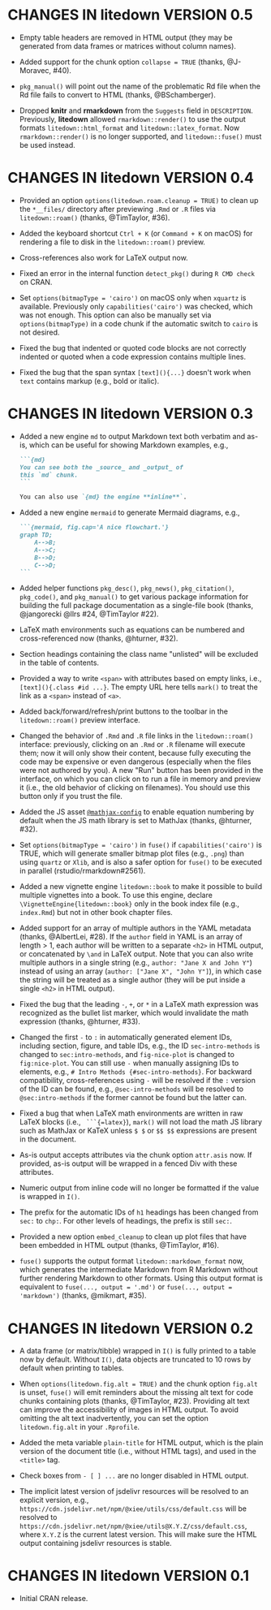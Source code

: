# CHANGES IN litedown VERSION 0.5

- Empty table headers are removed in HTML output (they may be generated from data frames or matrices without column names).

- Added support for the chunk option `collapse = TRUE` (thanks, @J-Moravec, #40).

- `pkg_manual()` will point out the name of the problematic Rd file when the Rd file fails to convert to HTML (thanks, @BSchamberger).

- Dropped **knitr** and **rmarkdown** from the `Suggests` field in `DESCRIPTION`. Previously, **litedown** allowed `rmarkdown::render()` to use the output formats `litedown::html_format` and `litedown::latex_format`. Now `rmarkdown::render()` is no longer supported, and `litedown::fuse()` must be used instead.

# CHANGES IN litedown VERSION 0.4

- Provided an option `options(litedown.roam.cleanup = TRUE)` to clean up the `*__files/` directory after previewing `.Rmd` or `.R` files via `litedown::roam()` (thanks, @TimTaylor, #36).

- Added the keyboard shortcut `Ctrl + K` (or `Command + K` on macOS) for rendering a file to disk in the `litedown::roam()` preview.

- Cross-references also work for LaTeX output now.

- Fixed an error in the internal function `detect_pkg()` during `R CMD check` on CRAN.

- Set `options(bitmapType = 'cairo')` on macOS only when `xquartz` is available. Previously only `capabilities('cairo')` was checked, which was not enough. This option can also be manually set via `options(bitmapType)` in a code chunk if the automatic switch to `cairo` is not desired.

- Fixed the bug that indented or quoted code blocks are not correctly indented or quoted when a code expression contains multiple lines.

- Fixed the bug that the span syntax `[text](){...}` doesn't work when `text` contains markup (e.g., bold or italic).

# CHANGES IN litedown VERSION 0.3

- Added a new engine `md` to output Markdown text both verbatim and as-is, which can be useful for showing Markdown examples, e.g.,

  ````md
  ```{md}
  You can see both the _source_ and _output_ of
  this `md` chunk.
  ```
  
  You can also use `{md} the engine **inline**`.
  ````

- Added a new engine `mermaid` to generate Mermaid diagrams, e.g.,

  ````md
  ```{mermaid, fig.cap='A nice flowchart.'}
  graph TD;
      A-->B;
      A-->C;
      B-->D;
      C-->D;
  ```
  ````

- Added helper functions `pkg_desc()`, `pkg_news()`, `pkg_citation()`, `pkg_code()`, and `pkg_manual()` to get various package information for building the full package documentation as a single-file book (thanks, @jangorecki @llrs #24, @TimTaylor #22).

- LaTeX math environments such as equations can be numbered and cross-referenced now (thanks, @hturner, #32).

- Section headings containing the class name "unlisted" will be excluded in the table of contents.

- Provided a way to write `<span>` with attributes based on empty links, i.e., `[text](){.class #id ...}`. The empty URL here tells `mark()` to treat the link as a `<span>` instead of `<a>`.

- Added back/forward/refresh/print buttons to the toolbar in the `litedown::roam()` preview interface.

- Changed the behavior of `.Rmd` and `.R` file links in the `litedown::roam()` interface: previously, clicking on an `.Rmd` or `.R` filename will execute them; now it will only show their content, because fully executing the code may be expensive or even dangerous (especially when the files were not authored by you). A new "Run" button has been provided in the interface, on which you can click on to run a file in memory and preview it (i.e., the old behavior of clicking on filenames). You should use this button only if you trust the file.

- Added the JS asset [`@mathjax-config`](https://github.com/yihui/misc.js/blob/main/js/mathjax-config.js) to enable equation numbering by default when the JS math library is set to MathJax (thanks, @hturner, #32).

- Set `options(bitmapType = 'cairo')` in `fuse()` if `capabilities('cairo')` is TRUE, which will generate smaller bitmap plot files (e.g., `.png`) than using `quartz` or `Xlib`, and is also a safer option for `fuse()` to be executed in parallel (rstudio/rmarkdown#2561).

- Added a new vignette engine `litedown::book` to make it possible to build multiple vignettes into a book. To use this engine, declare `\VignetteEngine{litedown::book}` only in the book index file (e.g., `index.Rmd`) but not in other book chapter files.

- Added support for an array of multiple authors in the YAML metadata (thanks, @AlbertLei, #28). If the `author` field in YAML is an array of length > 1, each author will be written to a separate `<h2>` in HTML output, or concatenated by `\and` in LaTeX output. Note that you can also write multiple authors in a single string (e.g., `author: "Jane X and John Y"`) instead of using an array (`author: ["Jane X", "John Y"]`), in which case the string will be treated as a single author (they will be put inside a single `<h2>` in HTML output).

- Fixed the bug that the leading `-`, `+`, or `*` in a LaTeX math expression was recognized as the bullet list marker, which would invalidate the math expression (thanks, @hturner, #33).

- Changed the first `-` to `:` in automatically generated element IDs, including section, figure, and table IDs, e.g., the ID `sec-intro-methods` is changed to `sec:intro-methods`, and `fig-nice-plot` is changed to `fig:nice-plot`. You can still use `-` when manually assigning IDs to elements, e.g., `# Intro Methods {#sec-intro-methods}`. For backward compatibility, cross-references using `-` will be resolved if the `:` version of the ID can be found, e.g., `@sec-intro-methods` will be resolved to `@sec:intro-methods` if the former cannot be found but the latter can.

- Fixed a bug that when LaTeX math environments are written in raw LaTeX blocks (i.e., ```` ```{=latex}````), `mark()` will not load the math JS library such as MathJax or KaTeX unless `$ $` or `$$ $$` expressions are present in the document.

- As-is output accepts attributes via the chunk option `attr.asis` now. If provided, as-is output will be wrapped in a fenced Div with these attributes.

- Numeric output from inline code will no longer be formatted if the value is wrapped in `I()`.

- The prefix for the automatic IDs of `h1` headings has been changed from `sec:` to `chp:`. For other levels of headings, the prefix is still `sec:`.

- Provided a new option `embed_cleanup` to clean up plot files that have been embedded in HTML output (thanks, @TimTaylor, #16).

- `fuse()` supports the output format `litedown::markdown_format` now, which generates the intermediate Markdown from R Markdown without further rendering Markdown to other formats. Using this output format is equivalent to `fuse(..., output = '.md')` or `fuse(..., output = 'markdown')` (thanks, @mikmart, #35).

# CHANGES IN litedown VERSION 0.2

- A data frame (or matrix/tibble) wrapped in `I()` is fully printed to a table now by default. Without `I()`, data objects are truncated to 10 rows by default when printing to tables.

- When `options(litedown.fig.alt = TRUE)` and the chunk option `fig.alt` is unset, `fuse()` will emit reminders about the missing alt text for code chunks containing plots (thanks, @TimTaylor, #23). Providing alt text can improve the accessibility of images in HTML output. To avoid omitting the alt text inadvertently, you can set the option `litedown.fig.alt` in your `.Rprofile`.

- Added the meta variable `plain-title` for HTML output, which is the plain version of the document title (i.e., without HTML tags), and used in the `<title>` tag.

- Check boxes from `- [ ] ...` are no longer disabled in HTML output.

- The implicit latest version of jsdelivr resources will be resolved to an explicit version, e.g., `https://cdn.jsdelivr.net/npm/@xiee/utils/css/default.css` will be resolved to `https://cdn.jsdelivr.net/npm/@xiee/utils@X.Y.Z/css/default.css`, where `X.Y.Z` is the current latest version. This will make sure the HTML output containing jsdelivr resources is stable.

# CHANGES IN litedown VERSION 0.1

- Initial CRAN release.

